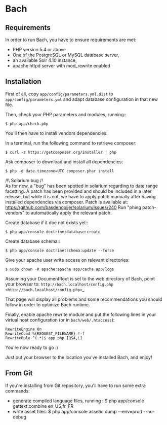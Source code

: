 Bach
====

Requirements
------------

In order to run Bach, you have to ensure requirements are met:

* PHP version 5.4 or above
* One of the PostgreSQL or MySQL database server,
* an available Solr 4.10 instance,
* apache httpd server with mod_rewrite enabled

Installation
------------

First of all, copy `app/config/parameters.yml.dist` to 
`app/config/parameters.yml` and adapt database configuration in that new file.

Then, check your PHP parameters and modules, running::

    $ php app/check.php

You'll then have to install vendors dependencies.

In a terminal, run the following command to retrieve composer:

    $ curl -s https://getcomposer.org/installer | php

Ask composer to download and install all dependencies:

    $ php -d date.timezone=UTC composer.phar install

/!\ Solarium bug /!\
As for now, a "bug" has been spotted in solarium regarding to date range
facetting. A patch has been provided and should be included in a later
release, but while it is not, we have to apply patch manually after having
installed dependencies via composer. Patch is available at:
https://github.com/basdenooijer/solarium/issues/240
Run "phing patch-vendors" to automatically apply the relevant patch.

Create database if it doe not exists yet::

    $ php app/console doctrine:database:create

Create database schema::

    $ php app/console doctrine:schema:update --force

Give your apache user write access on relevant directories:

    $ sudo chown -R apache:apache app/cache app/logs

Assuming your DocumentRoot is set to the web directory of Bach,
point your browser to: `http://bach.localhost/config.php
 <http://bach.localhost/config.php>`_

That page will display all problems and some recommendations you should
follow in order to optimize Bach runtime.

Finally, enable apache rewrite module and put the following lines in
your virtual host configuration (or in `bach/web/.htaccess`):

    RewriteEngine On
    RewriteCond %{REQUEST_FILENAME} !-f
    RewriteRule ^(.*)$ app.php [QSA,L]

You're now ready to go :)

Just put your browser to the location you've installed
Bach, and enjoy!

From Git
--------

If you're installing from Git repository, you'll have to run some extra commands:

* generate compiled language files, running :
  $ php app/console gettext:combine en_US,fr_FR
* write asset files:
  $ php app/console assetic:dump --env=prod --no-debug
